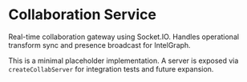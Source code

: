 # Collaboration Service

Real-time collaboration gateway using Socket.IO. Handles operational transform
sync and presence broadcast for IntelGraph.

This is a minimal placeholder implementation. A server is exposed via
`createCollabServer` for integration tests and future expansion.
